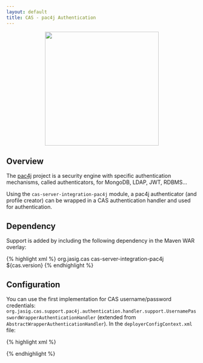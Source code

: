 ```yaml
---
layout: default
title: CAS - pac4j Authentication
---
```


<p align="center">
  <img src="https://pac4j.github.io/pac4j/img/logo-cas.png" width="300" />
</p>

## Overview
The [pac4j](https://github.com/pac4j/pac4j) project is a security engine with specific authentication mechanisms, called authenticators, for MongoDB, LDAP, JWT, RDBMS...

Using the `cas-server-integration-pac4j` module, a pac4j authenticator (and profile creator) can be wrapped in a CAS authentication handler and used for authentication.

## Dependency
Support is added by including the following dependency in the Maven WAR overlay:

{% highlight xml %}
<dependency>
  <groupId>org.jasig.cas</groupId>
  <artifactId>cas-server-integration-pac4j</artifactId>
  <version>${cas.version}</version>
</dependency>
{% endhighlight %}

## Configuration
You can use the first implementation for CAS username/password credentials: `org.jasig.cas.support.pac4j.authentication.handler.support.UsernamePasswordWrapperAuthenticationHandler` (extended from `AbstractWrapperAuthenticationHandler`). In the `deployerConfigContext.xml` file:

{% highlight xml %}
<bean id="simpleAuthenticator" class="org.pac4j.http.credentials.authenticator.test.SimpleTestUsernamePasswordAuthenticator" />

<bean id="primaryAuthenticationHandler" class="org.jasig.cas.support.pac4j.authentication.handler.support.UsernamePasswordWrapperAuthenticationHandler">
    <property name="authenticator" ref="simpleAuthenticator" />
</bean>
{% endhighlight %}
